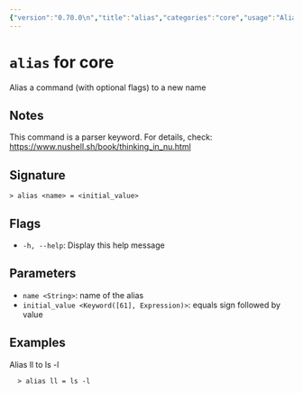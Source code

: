 ```yaml
---
{"version":"0.70.0\n","title":"alias","categories":"core","usage":"Alias a command (with optional flags) to a new name\n"}
---
```

<!-- THIS FILE IS GENERATED BY update_book_commands.cjs USING NUSHELL'S HELP COMMANDS.
REFRAIN FROM EDITING IT MANUALLY.-->
# <code>alias</code> for core

<div class='command-title'>Alias a command (with optional flags) to a new name</div>

## Notes

This command is a parser keyword. For details, check:
  https://www.nushell.sh/book/thinking_in_nu.html

## Signature

```> alias <name> = <initial_value>```

## Flags

 * ```-h, --help```: Display this help message
## Parameters

 * ```name <String>```: name of the alias
 * ```initial_value <Keyword([61], Expression)>```: equals sign followed by value
## Examples

  Alias ll to ls -l
```shell
  > alias ll = ls -l
```


